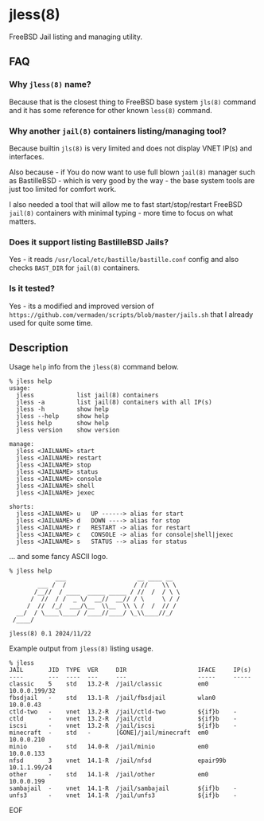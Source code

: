 # jless(8)
FreeBSD Jail listing and managing utility.

## FAQ

### Why `jless(8)` name?
Because that is the closest thing to FreeBSD base system `jls(8)` command and it has some reference for other known `less(8)` command.

### Why another `jail(8)` containers listing/managing tool?
Because builtin `jls(8)` is very limited and does not display VNET IP(s) and interfaces.

Also because - if You do now want to use full blown `jail(8)` manager such as BastilleBSD - which is very good by the way - the base system tools are just too limited for comfort work.

I also needed a tool that will allow me to fast start/stop/restart FreeBSD `jail(8)` containers with minimal typing - more time to focus on what matters.

### Does it support listing BastilleBSD Jails?

Yes - it reads `/usr/local/etc/bastille/bastille.conf` config and also checks `BAST_DIR` for `jail(8)` containers.

### Is it tested?

Yes - its a modified and improved version of `https://github.com/vermaden/scripts/blob/master/jails.sh` that I already used for quite some time.


## Description

Usage `help` info from the `jless(8)` command below.

```
% jless help
usage:
  jless            list jail(8) containers
  jless -a         list jail(8) containers with all IP(s)
  jless -h         show help
  jless --help     show help
  jless help       show help
  jless version    show version

manage:
  jless <JAILNAME> start
  jless <JAILNAME> restart
  jless <JAILNAME> stop
  jless <JAILNAME> status
  jless <JAILNAME> console
  jless <JAILNAME> shell
  jless <JAILNAME> jexec

shorts:
  jless <JAILNAME> u   UP ------> alias for start
  jless <JAILNAME> d   DOWN ----> alias for stop
  jless <JAILNAME> r   RESTART -> alias for restart
  jless <JAILNAME> c   CONSOLE -> alias for console|shell|jexec
  jless <JAILNAME> s   STATUS --> alias for status
```

... and some fancy ASCII logo.

```
% jless help
             ___                    __ ____ __
        ___ /  /                   / //    \\ \
       /__//  / ____  _____ _____ / //  /  / \ \
      /  //  / /  _ \/  __//  __// / \     \ / /
     /  //  /_/  ___/\__  \\__  \\ \ /  /  // /
  __/  / \____\____/ /____//____/ \_\\____//_/
 /____/

jless(8) 0.1 2024/11/22

```

Example output from `jless(8)` listing usage.

```
% jless
JAIL       JID  TYPE  VER     DIR                    IFACE     IP(s)
----       ---  ----  ---     ---                    -----     -----
classic    5    std   13.2-R  /jail/classic          em0       10.0.0.199/32
fbsdjail   -    std   13.1-R  /jail/fbsdjail         wlan0     10.0.0.43
ctld-two   -    vnet  13.2-R  /jail/ctld-two         ${if}b    -
ctld       -    vnet  13.2-R  /jail/ctld             ${if}b    -
iscsi      -    vnet  13.2-R  /jail/iscsi            ${if}b    -
minecraft  -    std   -       [GONE]/jail/minecraft  em0       10.0.0.210
minio      -    std   14.0-R  /jail/minio            em0       10.0.0.133
nfsd       3    vnet  14.1-R  /jail/nfsd             epair99b  10.1.1.99/24
other      -    std   14.1-R  /jail/other            em0       10.0.0.199
sambajail  -    vnet  14.1-R  /jail/sambajail        ${if}b    -
unfs3      -    vnet  14.1-R  /jail/unfs3            ${if}b    -

```

EOF
